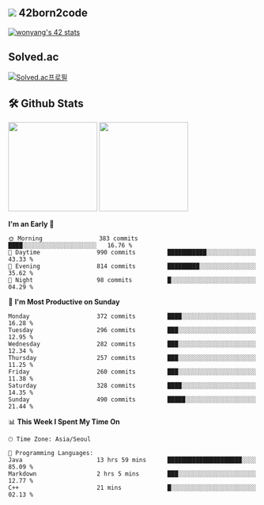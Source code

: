 
## <img src="https://img.shields.io/badge/-000000?style=flat&logo=42&logoColor=white"> 42born2code
[![wonyang's 42 stats](https://badge42.vercel.app/api/v2/cl5nhe5b6007809kydha7ht42/stats?cursusId=21&coalitionId=88)](https://profile.intra.42.fr/users/wonyang)

## Solved.ac
[![Solved.ac프로필](http://mazassumnida.wtf/api/v2/generate_badge?boj=bennyws)](https://solved.ac/bennyws)

## 🛠️ Github Stats
<p>
  <img height="180em" src="https://github-readme-stats-veggie-garden.vercel.app/api?username=gemstoneyang&show_icons=true&include_all_commits=true&bg_color=30,e96443,904e95&title_color=fff&text_color=fff">
  <img height="180em" src="https://github-readme-stats-veggie-garden.vercel.app/api/top-langs/?username=gemstoneyang&layout=compact&bg_color=30,e96443,904e95&title_color=fff&text_color=fff">
</p>

<!--START_SECTION:waka-->
**I'm an Early 🐤** 

```text
🌞 Morning                383 commits         ████░░░░░░░░░░░░░░░░░░░░░   16.76 % 
🌆 Daytime                990 commits         ███████████░░░░░░░░░░░░░░   43.33 % 
🌃 Evening                814 commits         █████████░░░░░░░░░░░░░░░░   35.62 % 
🌙 Night                  98 commits          █░░░░░░░░░░░░░░░░░░░░░░░░   04.29 % 
```
📅 **I'm Most Productive on Sunday** 

```text
Monday                   372 commits         ████░░░░░░░░░░░░░░░░░░░░░   16.28 % 
Tuesday                  296 commits         ███░░░░░░░░░░░░░░░░░░░░░░   12.95 % 
Wednesday                282 commits         ███░░░░░░░░░░░░░░░░░░░░░░   12.34 % 
Thursday                 257 commits         ███░░░░░░░░░░░░░░░░░░░░░░   11.25 % 
Friday                   260 commits         ███░░░░░░░░░░░░░░░░░░░░░░   11.38 % 
Saturday                 328 commits         ████░░░░░░░░░░░░░░░░░░░░░   14.35 % 
Sunday                   490 commits         █████░░░░░░░░░░░░░░░░░░░░   21.44 % 
```


📊 **This Week I Spent My Time On** 

```text
🕑︎ Time Zone: Asia/Seoul

💬 Programming Languages: 
Java                     13 hrs 59 mins      █████████████████████░░░░   85.09 % 
Markdown                 2 hrs 5 mins        ███░░░░░░░░░░░░░░░░░░░░░░   12.77 % 
C++                      21 mins             █░░░░░░░░░░░░░░░░░░░░░░░░   02.13 % 
```


<!--END_SECTION:waka-->
